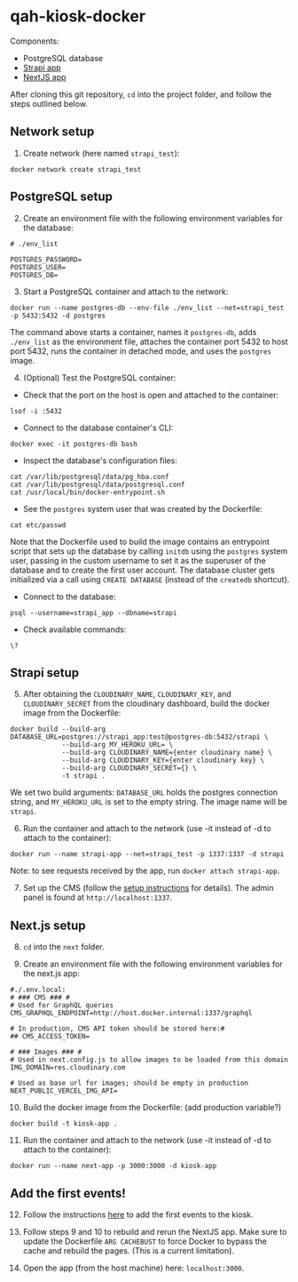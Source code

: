 # qah-kiosk-docker
Components:
- PostgreSQL database
- [Strapi app](https://github.com/natf17/kiosk-prd-demo)
- [NextJS app](https://github.com/natf17/nextjs-demo)

After cloning this git repository, `cd` into the project folder, and follow the steps outlined below.

## Network setup
1. Create network (here named `strapi_test`):
```shell
docker network create strapi_test
```

## PostgreSQL setup
2. Create an environment file with the following environment variables for the database:
```
# ./env_list

POSTGRES_PASSWORD=
POSTGRES_USER=
POSTGRES_DB=
```

3. Start a PostgreSQL container and attach to the network:
```shell
docker run --name postgres-db --env-file ./env_list --net=strapi_test -p 5432:5432 -d postgres
```
The command above starts a container, names it `postgres-db`, adds `./env_list` as the environment file, attaches the container port 5432 to host port 5432, runs the container in detached mode, and uses the `postgres` image.

4. (Optional) Test the PostgreSQL container:

- Check that the port on the host is open and attached to the container:
```shell
lsof -i :5432
```

- Connect to the database container's CLI:
```shell
docker exec -it postgres-db bash
```

- Inspect the database's configuration files:
```shell
cat /var/lib/postgresql/data/pg_hba.conf
cat /var/lib/postgresql/data/postgresql.conf
cat /usr/local/bin/docker-entrypoint.sh
```

- See the `postgres` system user that was created by the Dockerfile:
```shell
cat etc/passwd
```
Note that the Dockerfile used to build the image contains an entrypoint script that sets up the database by calling `initdb` using the `postgres` system user, passing in the custom username to set it as the superuser of the database and to create the first user account. The database cluster gets initialized via a call using `CREATE DATABASE` (instead of the `createdb` shortcut).

- Connect to the database:
```shell
psql --username=strapi_app --dbname=strapi
```

- Check available commands:
```shell
\?
```

## Strapi setup
5. After obtaining the `CLOUDINARY_NAME`, `CLOUDINARY_KEY`, and `CLOUDINARY_SECRET` from the cloudinary dashboard, build the docker image from the Dockerfile:
```shell
docker build --build-arg DATABASE_URL=postgres://strapi_app:test@postgres-db:5432/strapi \
             --build-arg MY_HEROKU_URL= \
             --build-arg CLOUDINARY_NAME={enter cloudinary name} \
             --build-arg CLOUDINARY_KEY={enter cloudinary key} \
             --build-arg CLOUDINARY_SECRET={} \
             -t strapi .
```
We set two build arguments: `DATABASE_URL` holds the postgres connection string, and `MY_HEROKU_URL` is set to the empty string. The image name will be `strapi`.

6. Run the container and attach to the network (use -it instead of -d to attach to the container):
```shell
docker run --name strapi-app --net=strapi_test -p 1337:1337 -d strapi
```
Note: to see requests received by the app, run `docker attach strapi-app`.

7. Set up the CMS (follow the [setup instructions](https://github.com/natf17/qah-kiosk-docker/blob/main/setup-instructions.txt) for details).
The admin panel is found at `http://localhost:1337`.

## Next.js setup
8. `cd` into the `next` folder.

9. Create an environment file with the following environment variables for the next.js app:
```
#./.env.local:
# ### CMS ### #
# Used for GraphQL queries
CMS_GRAPHQL_ENDPOINT=http://host.docker.internal:1337/graphql

# In production, CMS API token should be stored here:#
## CMS_ACCESS_TOKEN=

# ### Images ### #
# Used in next.config.js to allow images to be loaded from this domain
IMG_DOMAIN=res.cloudinary.com

# Used as base url for images; should be empty in production
NEXT_PUBLIC_VERCEL_IMG_API=

```
10. Build the docker image from the Dockerfile: (add production variable?)
```shell
docker build -t kiosk-app .
```

11. Run the container and attach to the network (use -it instead of -d to attach to the container):
```shell
docker run --name next-app -p 3000:3000 -d kiosk-app
```

## Add the first events!
12. Follow the instructions [here](https://github.com/natf17/qah-kiosk-docker/blob/main/adding-events-instructions.txt) to add the first events to the kiosk.

13. Follow steps 9 and 10 to rebuild and rerun the NextJS app. Make sure to update the Dockerfile `ARG CACHEBUST` to force Docker to bypass the cache and rebuild the pages. (This is a current limitation).

14. Open the app (from the host machine) here: `localhost:3000`.

